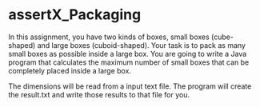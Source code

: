 # assertX_Packaging
In this assignment, you have two kinds of boxes, small boxes (cube-shaped) and large boxes (cuboid-shaped).  Your task is to pack as many small boxes as possible inside a large box.  You are going to write a Java program that calculates the maximum number of small boxes that can be completely placed inside a large box.

The dimensions will be read from a input text file. The program will create the result.txt and write those results to that file for you.
